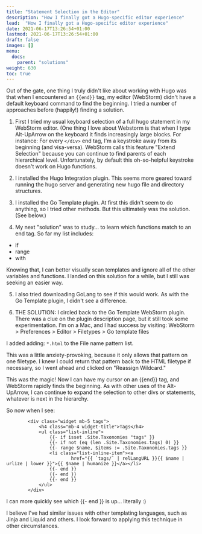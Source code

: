 ```yaml
---
title: "Statement Selection in the Editor"
description: "How I finally got a Hugo-specific editor experience"
lead:  "How I finally got a Hugo-specific editor experience"
date: 2021-06-17T13:26:54+01:00
lastmod: 2021-06-17T13:26:54+01:00
draft: false
images: []
menu:
  docs:
    parent: "solutions"
weight: 630
toc: true
---
```


Out of the gate, one thing I truly didn't like about working with Hugo was that  when I encountered an `{{end}}` tag, my editor (WebStorm) didn't have a default keyboard command to find the beginning. I tried a number of approaches before (happily!) finding a solution.

1. First I tried my usual keyboard selection of a full hugo statement in my WebStorm editor. (One thing I love about Webstorm is that when I type Alt-UpArrow on the keyboard it finds increasingly large blocks. For instance: For every `</div>` end tag, I'm a keystroke away from its beginning (and visa-versa). WebStorm calls this feature "Extend Selection" because you can continue to find parents of each hierarchical level. Unfortunately, by default this oh-so-helpful keystroke doesn't work on Hugo functions.

2. I installed the Hugo Integration plugin. This seems more geared toward running the hugo server and generating new hugo file and directory structures.

3. I installed the Go Template plugin. At first this didn't seem to do anything, so I tried other methods. But this ultimately was the solution. (See below.)
4. My next "solution" was to study... to learn which functions match to an end tag. So far my list includes:
- if
- range
- with

Knowing that, I can better visually scan templates and ignore all of the other variables and functions. I landed on this solution for a while, but I still was seeking an easier way.

5. I also tried downloading GoLang to see if this would work. As with the Go Template plugin, I didn't see a difference.

6. THE SOLUTION: I circled back to the Go Template WebStorm plugin. There was a clue on the plugin description page, but it still took some experimentation. I'm on a Mac, and I had success by visiting:
   WebStorm > Preferences > Editor > Filetypes > Go template files

I added adding: `*.html` to the File name pattern list.

This was a little anxiety-provoking, because it only allows that pattern on one filetype. I knew I could return that pattern back to the HTML filetype if necessary, so I went ahead and clicked on "Reassign Wildcard."

This was the magic! Now I can have my cursor on an {{end}} tag, and WebStorm rapidly finds the beginning. As with other uses of the Alt-UpArrow, I can continue to expand the selection to other divs or statements, whatever is next in the hierarchy.

So now when I see:
``` gotemplate
        <div class="widget mb-5 tags">
            <h4 class="mb-4 widget-title">Tags</h4>
            <ul class="list-inline">
                {{- if isset .Site.Taxonomies "tags" }}
                {{- if not (eq (len .Site.Taxonomies.tags) 0) }}
                {{- range $name, $items := .Site.Taxonomies.tags }}
                <li class="list-inline-item"><a
                        href="{{ `tags/` | relLangURL }}{{ $name | urlize | lower }}">{{ $name | humanize }}</a></li>
                {{- end }}
                {{- end }}
                {{- end }}
            </ul>
        </div>
```
I can more quickly see which {{- end }} is up... literally :)

I believe I've had similar issues with other templating languages, such as Jinja and Liquid and others. I look forward to applying this technique in other circumstances.
